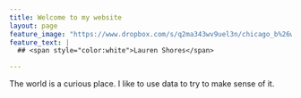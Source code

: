 ```yaml
---
title: Welcome to my website
layout: page
feature_image: "https://www.dropbox.com/s/q2ma343wv9uel3n/chicago_b%26w_long_NotCropped.jpg?raw=1"
feature_text: |
  ## <span style="color:white">Lauren Shores</span>

--- 
```


The world is a curious place. I like to use data to try to make sense of it.


